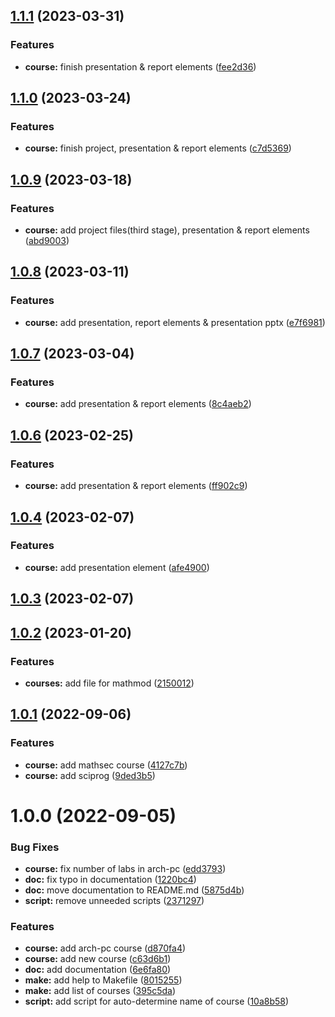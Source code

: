 ## [1.1.1](https://github.com/Strikoder/Mathmode/compare/v1.1.0...v1.1.1) (2023-03-31)

### Features

* **course:** finish presentation & report elements ([fee2d36](https://github.com/Strikoder/Mathmode/commit/fee2d36f717a7082d18b8d17d4116e6c7d98ac1b))

## [1.1.0](https://github.com/Strikoder/Mathmode/compare/v1.0.9...v1.1.0) (2023-03-24)

### Features

* **course:** finish project, presentation & report elements ([c7d5369](https://github.com/Strikoder/Mathmode/commit/c7d53691ba73d2b2bbf2a9c6a59604ae7fdbe79f))

## [1.0.9](https://github.com/Strikoder/Mathmode/compare/v1.0.8...v1.0.9) (2023-03-18)

### Features

* **course:** add project files(third stage), presentation & report elements ([abd9003](https://github.com/Strikoder/Mathmode/commit/abd90030486a75cabc4f4432465d81d666c5ed56))

## [1.0.8](https://github.com/Strikoder/Mathmode/compare/v1.0.7...v1.0.8) (2023-03-11)

### Features

* **course:** add presentation, report elements & presentation pptx ([e7f6981](https://github.com/Strikoder/Mathmode/commit/e7f69810bad6991432117c232fced960b9164679))
## [1.0.7](https://github.com/Strikoder/Mathmode/compare/v1.0.6...v1.0.7) (2023-03-04) 

### Features

* **course:** add presentation & report elements ([8c4aeb2](https://github.com/Strikoder/Mathmode/commit/8c4aeb2c5f43cdc3ae9c2fb18501c545fb89a8d0))

## [1.0.6](https://github.com/Strikoder/Mathmode/compare/labs...v1.0.6) (2023-02-25) 


### Features

* **course:** add presentation & report elements ([ff902c9](https://github.com/Strikoder/Mathmode/commit/ff902c9f40eee6b0213c9a90de5b365d339c0e3a))

## [1.0.4](https://github.com/yamadharma/course-directory-student-template/compare/v1.0.3...v1.0.4) (2023-02-07)


### Features

* **course:** add presentation element ([afe4900](https://github.com/yamadharma/course-directory-student-template/commit/afe49009b2f1ca47385f3020048617a0570ed196))



## [1.0.3](https://github.com/yamadharma/course-directory-student-template/compare/v1.0.2...v1.0.3) (2023-02-07)



## [1.0.2](https://github.com/yamadharma/course-directory-student-template/compare/v1.0.1...v1.0.2) (2023-01-20)


### Features

* **courses:** add file for mathmod ([2150012](https://github.com/yamadharma/course-directory-student-template/commit/2150012e885375b09edc64d4c709bfb8bc6edacc))



## [1.0.1](https://github.com/yamadharma/course-directory-student-template/compare/v1.0.0...v1.0.1) (2022-09-06)


### Features

* **course:** add mathsec course ([4127c7b](https://github.com/yamadharma/course-directory-student-template/commit/4127c7b10f6784e6d3e54effa3b1e57b4808dfe6))
* **course:** add sciprog ([9ded3b5](https://github.com/yamadharma/course-directory-student-template/commit/9ded3b53f48275c394b3c6bdb465013e83d88def))



# 1.0.0 (2022-09-05)


### Bug Fixes

* **course:** fix number of labs in arch-pc ([edd3793](https://github.com/yamadharma/course-directory-student-template/commit/edd379372c071c796cf84c38cdd7fe996afd0cdb))
* **doc:** fix typo in documentation ([1220bc4](https://github.com/yamadharma/course-directory-student-template/commit/1220bc4a802e558e2a18036b43e39ca131ee644c))
* **doc:** move documentation to README.md ([5875d4b](https://github.com/yamadharma/course-directory-student-template/commit/5875d4bc52646e868974ec518a96fe18c0235b40))
* **script:** remove unneeded scripts ([2371297](https://github.com/yamadharma/course-directory-student-template/commit/23712978562979560713861201f50c82e447e042))


### Features

* **course:** add arch-pc course ([d870fa4](https://github.com/yamadharma/course-directory-student-template/commit/d870fa48c7955d3a068e14bb096c5530c9c48ee1))
* **course:** add new course ([c63d6b1](https://github.com/yamadharma/course-directory-student-template/commit/c63d6b162ed4df91d96bd9a9ea5ee014bdd42f73))
* **doc:** add documentation ([6e6fa80](https://github.com/yamadharma/course-directory-student-template/commit/6e6fa80ecf9a7a2fa1dbd3e45cdf28dc07a1a1f8))
* **make:** add help to Makefile ([8015255](https://github.com/yamadharma/course-directory-student-template/commit/8015255d434b2a4735f0ea406ef99be4d68f8b6f))
* **make:** add list of courses ([395c5da](https://github.com/yamadharma/course-directory-student-template/commit/395c5da4de44d792ee5ceb45f255004a0e0f7e30))
* **script:** add script for auto-determine name of course ([10a8b58](https://github.com/yamadharma/course-directory-student-template/commit/10a8b58ccf830930dc6daf15d664582ce87913e3))




